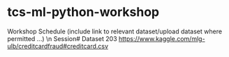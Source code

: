 # tcs-ml-python-workshop
Workshop Schedule (include link to relevant dataset/upload dataset where permitted ...) \n
Session#  Dataset
203       https://www.kaggle.com/mlg-ulb/creditcardfraud#creditcard.csv
